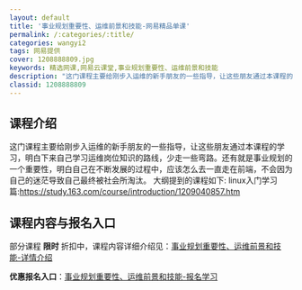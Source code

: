 ```yaml
---
layout: default
title: '事业规划重要性、运维前景和技能-网易精品单课'
permalink: /:categories/:title/
categories: wangyi2
tags: 网易提供
cover: 1208888809.jpg
keywords: 精选网课,网易云课堂,事业规划重要性、运维前景和技能
description: "这门课程主要给刚步入运维的新手朋友的一些指导，让这些朋友通过本课程的学习，明白下来自己学习运维岗位知识的路线，少走一些弯路。还有就是事业规划的一个重要性，明白自己在不断发展的过程中，应该怎么"
classid: 1208888809
---
```


## 课程介绍

这门课程主要给刚步入运维的新手朋友的一些指导，让这些朋友通过本课程的学习，明白下来自己学习运维岗位知识的路线，少走一些弯路。还有就是事业规划的一个重要性，明白自己在不断发展的过程中，应该怎么去一直走在前端，不会因为自己的迷茫导致自己最终被社会所淘汰。
大纲提到的课程如下:
linux入门学习篇:https://study.163.com/course/introduction/1209040857.htm

## 课程内容与报名入口

部分课程 **限时** 折扣中，课程内容详细介绍见：[事业规划重要性、运维前景和技能-详情介绍](https://study.163.com/course/introduction/1208888809.htm?share=1&shareId=1025206652&utm_campaign=share&utm_medium=iphoneShare&utm_source=&utm_u=1025206652)

**优惠报名入口**：[事业规划重要性、运维前景和技能-报名学习](https://study.163.com/course/introduction/1208888809.htm?share=1&shareId=1025206652&utm_campaign=share&utm_medium=iphoneShare&utm_source=&utm_u=1025206652)

